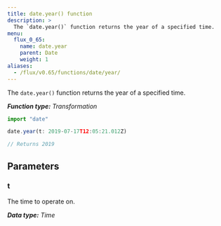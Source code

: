 ```yaml
---
title: date.year() function
description: >
  The `date.year()` function returns the year of a specified time.
menu:
  flux_0_65:
    name: date.year
    parent: Date
    weight: 1
aliases:
  - /flux/v0.65/functions/date/year/
---
```


The `date.year()` function returns the year of a specified time.

_**Function type:** Transformation_  

```js
import "date"

date.year(t: 2019-07-17T12:05:21.012Z)

// Returns 2019
```

## Parameters

### t
The time to operate on.

_**Data type:** Time_
